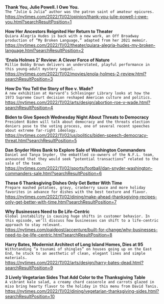 **Thank You, Julie Powell. I Owe You.**\
`The “Julie & Julia” author was the patron saint of amateur epicures.`\
https://nytimes.com/2022/11/02/opinion/thank-you-julie-powell-i-owe-you.html?searchResultPosition=1

**How Her Ancestors Reignited Her Return to Theater**\
`Quiara Alegría Hudes is back with a new work, an Off Broadway production of “My Broken Language,” adapted from her 2021 memoir.`\
https://nytimes.com/2022/11/02/theater/quiara-alegria-hudes-my-broken-language.html?searchResultPosition=2

**‘Enola Holmes 2’ Review: A Clever Force of Nature**\
`Millie Bobby Brown delivers an understated, playful performance in this young-adult mystery sequel.`\
https://nytimes.com/2022/11/02/movies/enola-holmes-2-review.html?searchResultPosition=3

**How Do You Tell the Story of Roe v. Wade?**\
`A new exhibition at Harvard’s Schlesinger Library looks at how the 1973 Supreme Court decision reshaped American culture and politics.`\
https://nytimes.com/2022/11/02/arts/design/abortion-roe-v-wade.html?searchResultPosition=4

**Biden to Give Speech Wednesday Night About Threats to Democracy**\
`President Biden will talk about democracy and the threats election deniers pose to the voting process, one of several recent speeches about extreme far-right ideology.`\
https://nytimes.com/2022/11/02/us/politics/biden-speech-democracy-threat.html?searchResultPosition=5

**Dan Snyder Hires Bank to Explore Sale of Washington Commanders**\
`Daniel and Tanya Snyder, the embattled co-owners of the N.F.L. team, announced that they would seek “potential transactions” related to the sale of the team.`\
https://nytimes.com/2022/11/02/sports/football/dan-snyder-washington-commanders-sale.html?searchResultPosition=6

**These 6 Thanksgiving Dishes Only Get Better With Time**\
`Prepare mashed potatoes, gravy, cranberry sauce and more holiday favorites in advance for dishes with the best texture and flavor.`\
https://nytimes.com/2022/11/02/dining/make-ahead-thanksgiving-recipes-only-get-better-with-time.html?searchResultPosition=7

**Why Businesses Need to Be Life-Centric**\
`Global instability is causing huge shifts in customer behavior. In this episode, we’ll discuss how businesses can shift to a life-centric approach to stay relevant.`\
https://nytimes.com/paidpost/accenture/built-for-change/why-businesses-need-to-be-life-centric.html?searchResultPosition=8

**Harry Bates, Modernist Architect of Long Island Homes, Dies at 95**\
`Withstanding “a tsunami of shingles” on houses going up on the East End, he stuck to an aesthetic of clean, elegant lines and simple materials.`\
https://nytimes.com/2022/11/02/arts/design/harry-bates-dead.html?searchResultPosition=9

**3 Lively Vegetarian Sides That Add Color to the Thanksgiving Table**\
`A vibrant kale salad, a creamy chard casserole and carrots glazed in miso bring hearty flavor to the holiday in this menu from David Tanis.`\
https://nytimes.com/2022/11/02/dining/vegetarian-thanksgiving-sides.html?searchResultPosition=10

